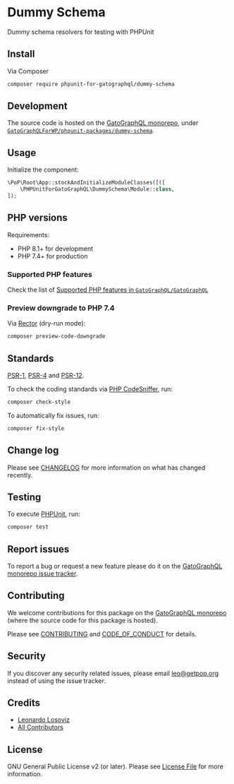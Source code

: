 # Dummy Schema

<!--
[![Build Status][ico-travis]][link-travis]
[![Quality Score][ico-code-quality]][link-code-quality]
[![Software License][ico-license]](LICENSE.md)
[![Latest Version on Packagist][ico-version]][link-packagist]
[![Coverage Status][ico-scrutinizer]][link-scrutinizer]
[![Total Downloads][ico-downloads]][link-downloads]
-->

Dummy schema resolvers for testing with PHPUnit

## Install

Via Composer

``` bash
composer require phpunit-for-gatographql/dummy-schema
```

## Development

The source code is hosted on the [GatoGraphQL monorepo](https://github.com/GatoGraphQL/GatoGraphQL), under [`GatoGraphQLForWP/phpunit-packages/dummy-schema`](https://github.com/GatoGraphQL/GatoGraphQL/tree/master/layers/GatoGraphQLForWP/phpunit-packages/dummy-schema).

## Usage

Initialize the component:

``` php
\PoP\Root\App::stockAndInitializeModuleClasses([([
    \PHPUnitForGatoGraphQL\DummySchema\Module::class,
]);
```

## PHP versions

Requirements:

- PHP 8.1+ for development
- PHP 7.4+ for production

### Supported PHP features

Check the list of [Supported PHP features in `GatoGraphQL/GatoGraphQL`](https://github.com/GatoGraphQL/GatoGraphQL/blob/master/docs/supported-php-features.md)

### Preview downgrade to PHP 7.4

Via [Rector](https://github.com/rectorphp/rector) (dry-run mode):

```bash
composer preview-code-downgrade
```

## Standards

[PSR-1](https://www.php-fig.org/psr/psr-1), [PSR-4](https://www.php-fig.org/psr/psr-4) and [PSR-12](https://www.php-fig.org/psr/psr-12).

To check the coding standards via [PHP CodeSniffer](https://github.com/squizlabs/PHP_CodeSniffer), run:

``` bash
composer check-style
```

To automatically fix issues, run:

``` bash
composer fix-style
```

## Change log

Please see [CHANGELOG](CHANGELOG.md) for more information on what has changed recently.

## Testing

To execute [PHPUnit](https://phpunit.de/), run:

``` bash
composer test
```

## Report issues

To report a bug or request a new feature please do it on the [GatoGraphQL monorepo issue tracker](https://github.com/GatoGraphQL/GatoGraphQL/issues).

## Contributing

We welcome contributions for this package on the [GatoGraphQL monorepo](https://github.com/GatoGraphQL/GatoGraphQL) (where the source code for this package is hosted).

Please see [CONTRIBUTING](CONTRIBUTING.md) and [CODE_OF_CONDUCT](CODE_OF_CONDUCT.md) for details.

## Security

If you discover any security related issues, please email leo@getpop.org instead of using the issue tracker.

## Credits

- [Leonardo Losoviz][link-author]
- [All Contributors][link-contributors]

## License

GNU General Public License v2 (or later). Please see [License File](LICENSE.md) for more information.

[ico-version]: https://img.shields.io/packagist/v/phpunit-for-gatographql/dummy-schema.svg?style=flat-square
[ico-license]: https://img.shields.io/badge/license-GPLv2-brightgreen.svg?style=flat-square
[ico-travis]: https://img.shields.io/travis/phpunit-for-gatographql/dummy-schema/master.svg?style=flat-square
[ico-scrutinizer]: https://img.shields.io/scrutinizer/coverage/g/phpunit-for-gatographql/dummy-schema.svg?style=flat-square
[ico-code-quality]: https://img.shields.io/scrutinizer/g/phpunit-for-gatographql/dummy-schema.svg?style=flat-square
[ico-downloads]: https://img.shields.io/packagist/dt/phpunit-for-gatographql/dummy-schema.svg?style=flat-square

[link-packagist]: https://packagist.org/packages/phpunit-for-gatographql/dummy-schema
[link-travis]: https://travis-ci.org/phpunit-for-gatographql/dummy-schema
[link-scrutinizer]: https://scrutinizer-ci.com/g/phpunit-for-gatographql/dummy-schema/code-structure
[link-code-quality]: https://scrutinizer-ci.com/g/phpunit-for-gatographql/dummy-schema
[link-downloads]: https://packagist.org/packages/phpunit-for-gatographql/dummy-schema
[link-author]: https://github.com/leoloso
[link-contributors]: ../../../../../../contributors
